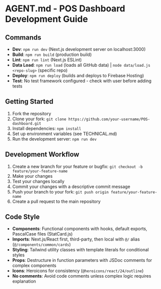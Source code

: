 # AGENT.md - POS Dashboard Development Guide

## Commands

- **Dev**: `npm run dev` (Next.js development server on localhost:3000)
- **Build**: `npm run build` (production build)
- **Lint**: `npm run lint` (Next.js ESLint)
- **Data Load**: `npm run load` (loads all GitHub data) | `node data/load.js <repo-slug>` (specific repo)
- **Deploy**: `npm run deploy` (builds and deploys to Firebase Hosting)
- **Test**: No test framework configured - check with user before adding tests

## Getting Started

1. Fork the repository
2. Clone your fork: `git clone https://github.com/your-username/POS-dashboard.git`
3. Install dependencies: `npm install`
4. Set up environment variables (see TECHNICAL.md)
5. Run the development server: `npm run dev`

## Development Workflow

1. Create a new branch for your feature or bugfix: `git checkout -b feature/your-feature-name`
2. Make your changes
3. Test your changes locally
4. Commit your changes with a descriptive commit message
5. Push your branch to your fork: `git push origin feature/your-feature-name`
6. Create a pull request to the main repository

## Code Style

- **Components**: Functional components with hooks, default exports, PascalCase files (StatCard.js)
- **Imports**: Next.js/React first, third-party, then local with `@/` alias (`@/components/common/cards`)
- **Styling**: Tailwind utility classes with template literals for conditional styles
- **Props**: Destructure in function parameters with JSDoc comments for complex components
- **Icons**: Heroicons for consistency (`@heroicons/react/24/outline`)
- **No comments**: Avoid code comments unless complex logic requires explanation
